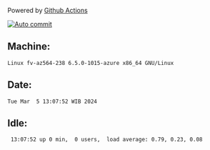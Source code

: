 Powered by [Github Actions](https://github.com/features/actions)

[![Auto commit](https://github.com/hiage/workstation/workflows/Auto%20commit/badge.svg)](https://github.com/hiage/workstation/actions?query=workflow%3A%22Auto+commit%22)

## Machine:
```
Linux fv-az564-238 6.5.0-1015-azure x86_64 GNU/Linux
```
## Date:
```
Tue Mar  5 13:07:52 WIB 2024
```
## Idle:
```
 13:07:52 up 0 min,  0 users,  load average: 0.79, 0.23, 0.08
```
